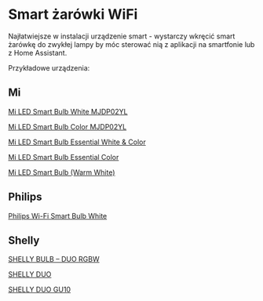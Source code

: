 # Smart żarówki WiFi
Najłatwiejsze w instalacji urządzenie smart - wystarczy wkręcić smart żarówkę do zwykłej lampy by móc sterować nią z aplikacji na smartfonie lub z Home Assistant.

Przykładowe urządzenia:
## Mi

[Mi LED Smart Bulb White MJDP02YL](../producenci/Xiaomi/Mi-LED-Smart-Bulb-White-MJDP02YL)

[Mi LED Smart Bulb Color MJDP02YL](../producenci/Xiaomi/Mi-LED-Smart-Bulb-Color-MJDP02YL)

[Mi LED Smart Bulb Essential White & Color](../producenci/Xiaomi/Mi-LED-Smart-Bulb-Essential-White-Color)

[Mi LED Smart Bulb Essential Color](../producenci/Xiaomi/Mi-LED-Smart-Bulb-Essential-Color)

[Mi LED Smart Bulb (Warm White)](../producenci/Xiaomi/Mi-LED-Smart-Bulb-Warm-White)

## Philips
[Philips Wi-Fi Smart Bulb White](../producenci/Philips/Philips-Wi-Fi-Smart-Bulb-White)

## Shelly
[SHELLY BULB – DUO RGBW](../producenci/Shelly/SHELLY-BULB-DUO-RGBW)

[SHELLY DUO](../producenci/Shelly/SHELLY-DUO)

[SHELLY DUO GU10](../producenci/Shelly/SHELLY-DUO-GU10)